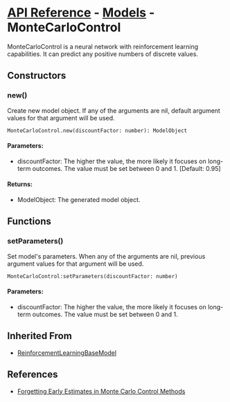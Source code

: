 # [API Reference](../../API.md) - [Models](../Models.md) - MonteCarloControl

MonteCarloControl is a neural network with reinforcement learning capabilities. It can predict any positive numbers of discrete values.

## Constructors

### new()

Create new model object. If any of the arguments are nil, default argument values for that argument will be used.

```
MonteCarloControl.new(discountFactor: number): ModelObject
```

#### Parameters:

* discountFactor: The higher the value, the more likely it focuses on long-term outcomes. The value must be set between 0 and 1. [Default: 0.95]

#### Returns:

* ModelObject: The generated model object.

## Functions

### setParameters()

Set model's parameters. When any of the arguments are nil, previous argument values for that argument will be used.

```
MonteCarloControl:setParameters(discountFactor: number)
```

#### Parameters:

* discountFactor: The higher the value, the more likely it focuses on long-term outcomes. The value must be set between 0 and 1.

## Inherited From

* [ReinforcementLearningBaseModel](ReinforcementLearningBaseModel.md)

## References

* [Forgetting Early Estimates in Monte Carlo Control Methods](https://ev.fe.uni-lj.si/3-2015/Vodopivec.pdf)
